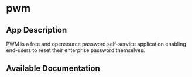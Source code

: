 # pwm

## App Description

PWM is a free and opensource password self-service application enabling end-users to reset their enterprise password themselves.

## Available Documentation

